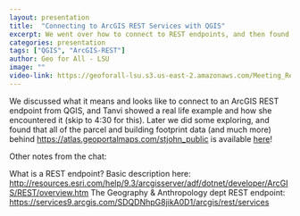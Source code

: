 ```yaml
---
layout: presentation
title:  "Connecting to ArcGIS REST Services with QGIS"
excerpt: We went over how to connect to REST endpoints, and then found some new ones to explore.
categories: presentation
tags: ["QGIS", "ArcGIS-REST"]
author: Geo for All - LSU
image: ""
video-link: https://geoforall-lsu.s3.us-east-2.amazonaws.com/Meeting_Records/2020-09-24+12.03.16+Geo+for+All+-+LSU+8831066010/zoom_0.mp4
---
```


We discussed what it means and looks like to connect to an ArcGIS REST endpoint from QGIS, and Tanvi showed a real life example and how she encountered it (skip to 4:30 for this). Later we did some exploring, and found that all of the parcel and building footprint data (and much more) behind https://atlas.geoportalmaps.com/stjohn_public is available [here](https://services.geoportalmaps.com/arcgis/rest/services/StJohn_Public_Services/MapServer/)!

Other notes from the chat:

What is a REST endpoint? Basic description here: http://resources.esri.com/help/9.3/arcgisserver/adf/dotnet/developer/ArcGIS/REST/overview.htm
The Geography & Anthropology dept REST endpoint: https://services9.arcgis.com/SDQDNhpG8jikA0D1/arcgis/rest/services
